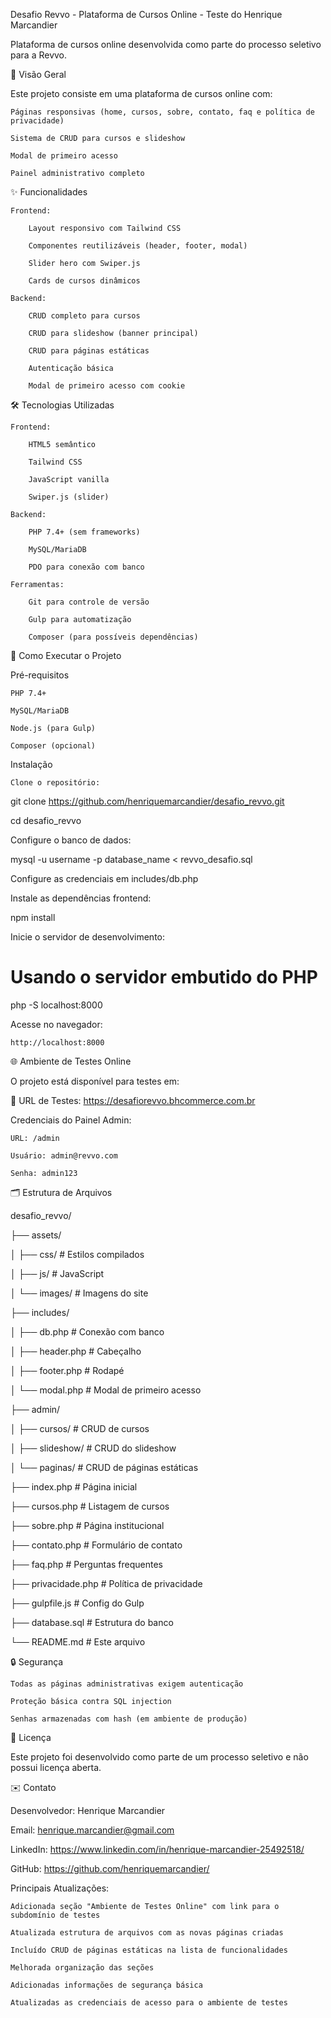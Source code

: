 Desafio Revvo - Plataforma de Cursos Online - Teste do Henrique Marcandier

Plataforma de cursos online desenvolvida como parte do processo seletivo para a Revvo.

📌 Visão Geral

Este projeto consiste em uma plataforma de cursos online com:

    Páginas responsivas (home, cursos, sobre, contato, faq e política de privacidade)

    Sistema de CRUD para cursos e slideshow

    Modal de primeiro acesso

    Painel administrativo completo

✨ Funcionalidades

    Frontend:

        Layout responsivo com Tailwind CSS

        Componentes reutilizáveis (header, footer, modal)

        Slider hero com Swiper.js

        Cards de cursos dinâmicos

    Backend:

        CRUD completo para cursos

        CRUD para slideshow (banner principal)

        CRUD para páginas estáticas

        Autenticação básica

        Modal de primeiro acesso com cookie

🛠 Tecnologias Utilizadas

    Frontend:

        HTML5 semântico

        Tailwind CSS

        JavaScript vanilla

        Swiper.js (slider)

    Backend:

        PHP 7.4+ (sem frameworks)

        MySQL/MariaDB

        PDO para conexão com banco

    Ferramentas:

        Git para controle de versão

        Gulp para automatização

        Composer (para possíveis dependências)

🚀 Como Executar o Projeto

Pré-requisitos

    PHP 7.4+

    MySQL/MariaDB

    Node.js (para Gulp)

    Composer (opcional)

Instalação

    Clone o repositório:

git clone https://github.com/henriquemarcandier/desafio_revvo.git

cd desafio_revvo

Configure o banco de dados:

mysql -u username -p database_name < revvo_desafio.sql

Configure as credenciais em includes/db.php

Instale as dependências frontend:

npm install

Inicie o servidor de desenvolvimento:

# Usando o servidor embutido do PHP

php -S localhost:8000

Acesse no navegador:

    http://localhost:8000

🌐 Ambiente de Testes Online

O projeto está disponível para testes em:

🔹 URL de Testes: https://desafiorevvo.bhcommerce.com.br

Credenciais do Painel Admin:

    URL: /admin

    Usuário: admin@revvo.com

    Senha: admin123


🗂 Estrutura de Arquivos

desafio_revvo/

├── assets/

│   ├── css/          # Estilos compilados

│   ├── js/           # JavaScript

│   └── images/       # Imagens do site

├── includes/

│   ├── db.php        # Conexão com banco

│   ├── header.php    # Cabeçalho

│   ├── footer.php    # Rodapé

│   └── modal.php     # Modal de primeiro acesso

├── admin/

│   ├── cursos/       # CRUD de cursos

│   ├── slideshow/    # CRUD do slideshow

│   └── paginas/      # CRUD de páginas estáticas

├── index.php         # Página inicial

├── cursos.php        # Listagem de cursos

├── sobre.php         # Página institucional

├── contato.php       # Formulário de contato

├── faq.php           # Perguntas frequentes

├── privacidade.php   # Política de privacidade

├── gulpfile.js       # Config do Gulp

├── database.sql      # Estrutura do banco

└── README.md         # Este arquivo

🔒 Segurança

    Todas as páginas administrativas exigem autenticação

    Proteção básica contra SQL injection

    Senhas armazenadas com hash (em ambiente de produção)

📝 Licença

Este projeto foi desenvolvido como parte de um processo seletivo e não possui licença aberta.

✉️ Contato

Desenvolvedor: Henrique Marcandier

Email: henrique.marcandier@gmail.com

LinkedIn: https://www.linkedin.com/in/henrique-marcandier-25492518/

GitHub: https://github.com/henriquemarcandier/

Principais Atualizações:

    Adicionada seção "Ambiente de Testes Online" com link para o subdomínio de testes

    Atualizada estrutura de arquivos com as novas páginas criadas

    Incluído CRUD de páginas estáticas na lista de funcionalidades

    Melhorada organização das seções

    Adicionadas informações de segurança básica

    Atualizadas as credenciais de acesso para o ambiente de testes